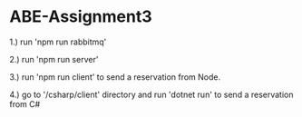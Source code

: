 # ABE-Assignment3

1.) run 'npm run rabbitmq'

2.) run 'npm run server'

3.) run 'npm run client' to send a reservation from Node.

4.) go to '/csharp/client' directory and run 'dotnet run' to send a reservation from C#

